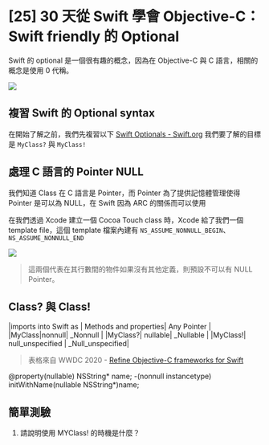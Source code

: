 # [25] 30 天從 Swift 學會 Objective-C：Swift friendly 的 Optional 

Swift 的 optional 是一個很有趣的概念，因為在 Objective-C 與 C 語言，相關的概念是使用 0 代稱。

![](https://images.unsplash.com/photo-1520853504280-249b72dc947c?ixlib=rb-1.2.1&ixid=eyJhcHBfaWQiOjEyMDd9&auto=format&fit=crop&w=634&q=80)


## 複習 Swift 的 Optional syntax

在開始了解之前，我們先複習以下 [Swift Optionals - Swift.org](https://docs.swift.org/swift-book/LanguageGuide/TheBasics.html#ID330)
我們要了解的目標是 `MyClass?` 與 `MyClass!`


## 處理 C 語言的 Pointer NULL
 
我們知道 Class 在 C 語言是 Pointer，而 Pointer 為了提供記憶體管理使得 Pointer 是可以為 NULL，在 Swift 因為 ARC 的關係而可以使用

在我們透過 Xcode 建立一個 Cocoa Touch class 時，Xcode 給了我們一個 template file，這個 template 檔案內建有 `NS_ASSUME_NONNULL_BEGIN`、`NS_ASSUME_NONNULL_END`

![](https://i.imgur.com/xcCKdU9.png)
> 這兩個代表在其行數間的物件如果沒有其他定義，則預設不可以有 NULL Pointer。


## Class? 與 Class!


|imports into Swift as | Methods and properties| Any Pointer |
|MyClass|nonnull| _Nonnull |
|MyClass?| nullable| _Nullable |
|MyClass!| null_unspecified | _Null_unspecified|

> 表格來自 WWDC 2020 - [Refine Objective-C frameworks for Swift](https://developer.apple.com/videos/play/wwdc2020/10680/) 



@property(nullable) NSString* name;
-(nonnull instancetype) initWithName(nullable NSString*)name;

## 簡單測驗
1. 請說明使用 MYClass! 的時機是什麼？
